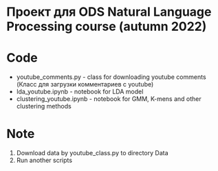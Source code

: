 # Проект для ODS Natural Language Processing course (autumn 2022)


# Code

* youtube_comments.py - class for downloading youtube comments (Класс для загрузки комментариев с youtube)
* lda_youtube.ipynb - notebook for LDA model
* clustering_youtube.ipynb - notebook for GMM, K-mens and other clustering methods

# Note

1. Download data by youtube_class.py to directory Data
2. Run another scripts

